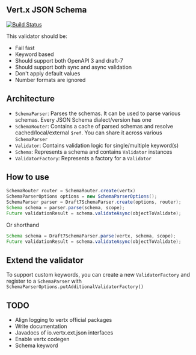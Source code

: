 ## Vert.x JSON Schema

[![Build Status](https://travis-ci.org/vert-x3/vertx-json-schema.svg?branch=master)](https://travis-ci.org/vert-x3/vertx-json-schema)

This validator should be:

* Fail fast
* Keyword based
* Should support both OpenAPI 3 and draft-7
* Should support both sync and async validation
* Don't apply default values
* Number formats are ignored

## Architecture

* `SchemaParser`: Parses the schemas. It can be used to parse various schemas. Every JSON Schema dialect/version has one
* `SchemaRouter`: Contains a cache of parsed schemas and resolve cached/local/external `$ref`. You can share it across various `SchemaParser`
* `Validator`: Contains validation logic for single/multiple keyword(s)
* `Schema`: Represents a schema and contains `Validator` instances
* `ValidatorFactory`: Represents a factory for a `Validator`

## How to use
````java
SchemaRouter router = SchemaRouter.create(vertx)
SchemaParserOptions options = new SchemaParserOptions();
SchemaParser parser = Draft7SchemaParser.create(options, router);
Schema schema = parser.parse(schema, scope);
Future validationResult = schema.validateAsync(objectToValidate);
````

Or shorthand

```java
Schema schema = Draft7SchemaParser.parse(vertx, schema, scope);
Future validationResult = schema.validateAsync(objectToValidate);
```

## Extend the validator
To support custom keywords, you can create a new `ValidatorFactory` and register to a `SchemaParser` with `SchemaParserOptions.putAdditionalValidatorFactory()`

## TODO

* Align logging to vertx official packages
* Write documentation
* Javadocs of io.vertx.ext.json interfaces
* Enable vertx codegen
* Schema keyword
